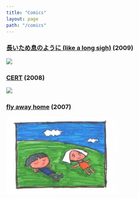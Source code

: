 ```yaml
---
title: "Comics"
layout: page
path: "/comics"
---
```


### [長いため息のように (like a long sigh)](http://imgur.com/a/arUJF) (2009)
<img src="http://i.imgur.com/xG7kBSZ.jpg" width="300">

### [CERT](http://imgur.com/a/aUwcu) (2008)
<img src="http://i.imgur.com/VCNO7qp.jpg" width=300>

### [fly away home](http://imgur.com/a/NjEZA) (2007)
<img src="fah.png" width=300>
